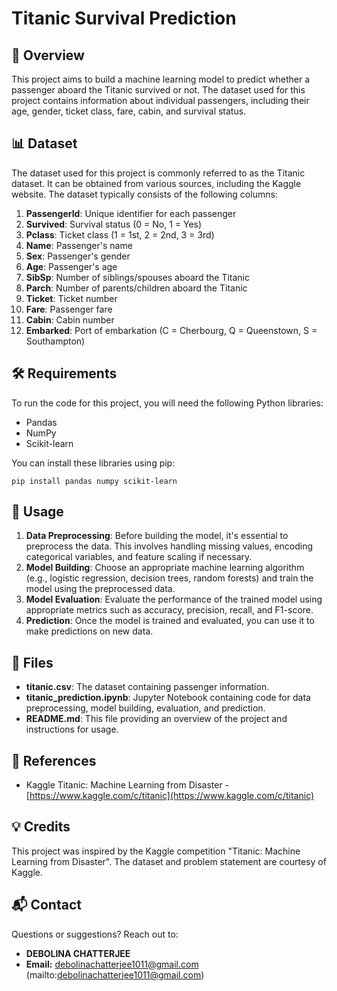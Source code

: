 
# Titanic Survival Prediction

## 🚢 Overview
This project aims to build a machine learning model to predict whether a passenger aboard the Titanic survived or not. The dataset used for this project contains information about individual passengers, including their age, gender, ticket class, fare, cabin, and survival status.

## 📊 Dataset
The dataset used for this project is commonly referred to as the Titanic dataset. It can be obtained from various sources, including the Kaggle website. The dataset typically consists of the following columns:

1. **PassengerId**: Unique identifier for each passenger
2. **Survived**: Survival status (0 = No, 1 = Yes)
3. **Pclass**: Ticket class (1 = 1st, 2 = 2nd, 3 = 3rd)
4. **Name**: Passenger's name
5. **Sex**: Passenger's gender
6. **Age**: Passenger's age
7. **SibSp**: Number of siblings/spouses aboard the Titanic
8. **Parch**: Number of parents/children aboard the Titanic
9. **Ticket**: Ticket number
10. **Fare**: Passenger fare
11. **Cabin**: Cabin number
12. **Embarked**: Port of embarkation (C = Cherbourg, Q = Queenstown, S = Southampton)

## 🛠️ Requirements
To run the code for this project, you will need the following Python libraries:
- Pandas
- NumPy
- Scikit-learn

You can install these libraries using pip:
```
pip install pandas numpy scikit-learn
```

## 📝 Usage
1. **Data Preprocessing**: Before building the model, it's essential to preprocess the data. This involves handling missing values, encoding categorical variables, and feature scaling if necessary.
2. **Model Building**: Choose an appropriate machine learning algorithm (e.g., logistic regression, decision trees, random forests) and train the model using the preprocessed data.
3. **Model Evaluation**: Evaluate the performance of the trained model using appropriate metrics such as accuracy, precision, recall, and F1-score.
4. **Prediction**: Once the model is trained and evaluated, you can use it to make predictions on new data.

## 📁 Files
- **titanic.csv**: The dataset containing passenger information.
- **titanic_prediction.ipynb**: Jupyter Notebook containing code for data preprocessing, model building, evaluation, and prediction.
- **README.md**: This file providing an overview of the project and instructions for usage.

## 🔗 References
- Kaggle Titanic: Machine Learning from Disaster - [https://www.kaggle.com/c/titanic](https://www.kaggle.com/c/titanic)

## 💡 Credits
This project was inspired by the Kaggle competition "Titanic: Machine Learning from Disaster". The dataset and problem statement are courtesy of Kaggle.

## 📬 Contact
Questions or suggestions? Reach out to:
- **DEBOLINA CHATTERJEE**
- **Email:** debolinachatterjee1011@gmail.com (mailto:debolinachatterjee1011@gmail.com)

